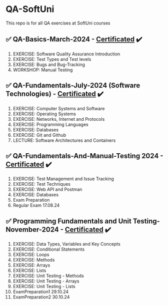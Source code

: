 # QA-SoftUni
This repo is for all QA exercises at SoftUni courses


## :white_check_mark: QA-Basics-March-2024 - [Certificated](https://softuni.bg/certificates/details/210536/d3b42b1a) :heavy_check_mark:
01. EXERCISE: Software Quality Assurance Introduction
02. EXERCISE: Test Types and Test levels
03. EXERCISE: Bugs and Bug-Tracking
04. WORKSHOP: Manual Testing


## :white_check_mark: QA-Fundamentals-July-2024 (Software Technologies) - [Certificated](https://softuni.bg/certificates/details/218808/1791ed76) :heavy_check_mark:
01. EXERCISE: Computer Systems and Software
02. EXERCISE: Operating Systems
03. EXERCISE: Networks, Internet and Protocols
04. ЕXERCISE: Programming Languages
05. EXERCISE: Databases
06. EXERCISE: Git and Github
07. LECTURE: Software Architectures and Containers


## :white_check_mark: QA-Fundamentals-And-Manual-Testing 2024 - [Certificated](https://softuni.bg/certificates/details/224593/5feb4600) :heavy_check_mark:
01. EXERCISE: Test Management and Issue Tracking
02. EXERCISE: Test Techniques
03. EXERCISE: Web API and Postman
04. ЕXERCISE: Databases
05. Exam Preparation
06. Regular Exam 17.08.24

## :white_check_mark: Programming Fundamentals and Unit Testing-November-2024 - [Certificated](https://softuni.bg/certificates/details/229104/c56533ca) :heavy_check_mark:
01. EXERCISE: Data Types, Variables and Key Concepts
02. EXERCISE: Conditional Statements
03. EXERCISE: Loops
04. ЕXERCISE: Methods
05. EXERCISE: Arrays
06. EXERCISE: Lists
07. EXERCISE: Unit Testing - Methods
08. EXERCISE: Unit Testing - Arrays
09. EXERCISE: Unit Testing - Lists
10. ExamPreparation1 29.10.24
11. ExamPreparation2 30.10.24


